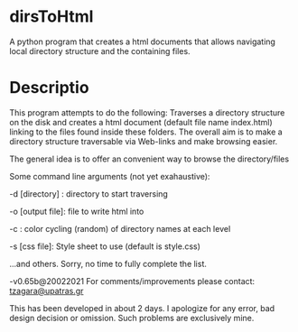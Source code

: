 # dirsToHtml

A python program that creates a html documents that allows navigating local directory structure and the containing files.

# Descriptio
This program attempts to do the following:
Traverses a directory structure on the disk and creates a html document (default file name index.html) linking to the files found inside these folders. The overall aim is to make a directory structure traversable via Web-links and make browsing easier.

The general idea is to offer an convenient way to browse the directory/files

Some command line arguments (not yet exahaustive):

-d [directory] : directory to start traversing

-o [output file]: file to write html into

-c : color cycling (random) of directory names at each level

-s [css file]: Style sheet to use (default is style.css)

...and others. Sorry, no time to fully complete the list.

-v0.65b@20022021
For comments/improvements please contact: tzagara@upatras.gr

This has been developed in about 2 days. I apologize for any error, bad design decision or omission. Such problems are exclusively mine.
